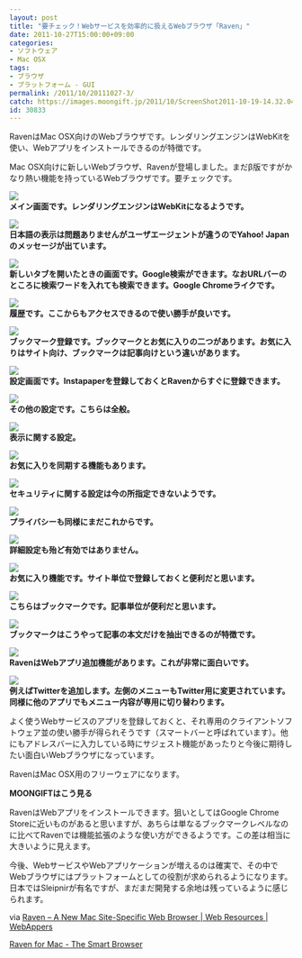 ```yaml
---
layout: post
title: "要チェック！Webサービスを効率的に扱えるWebブラウザ「Raven」"
date: 2011-10-27T15:00:00+09:00
categories:
- ソフトウェア
- Mac OSX
tags: 
- ブラウザ
- プラットフォーム - GUI
permalink: /2011/10/20111027-3/
catch: https://images.moongift.jp/2011/10/ScreenShot2011-10-19-14.32.04_thumb.png
id: 30833
---
```

RavenはMac OSX向けのWebブラウザです。レンダリングエンジンはWebKitを使い、Webアプリをインストールできるのが特徴です。

  

Mac OSX向けに新しいWebブラウザ、Ravenが登場しました。まだβ版ですがかなり熱い機能を持っているWebブラウザです。要チェックです。

  

[![](https://images.moongift.jp/2011/10/ScreenShot2011-10-19-14.28.45_thumb.png)](https://images.moongift.jp/2011/10/8ed4839b6504537888ff08546ccec0f9.png)  
**メイン画面です。レンダリングエンジンはWebKitになるようです。**

  

[![](https://images.moongift.jp/2011/10/ScreenShot2011-10-19-14.29.23_thumb.png)](https://images.moongift.jp/2011/10/bf8ca9c145005ac2e59e0ba992d62b45.png)  
**日本語の表示は問題ありませんがユーザエージェントが違うのでYahoo! Japanのメッセージが出ています。**

  

[![](https://images.moongift.jp/2011/10/ScreenShot2011-10-19-14.29.49_thumb.png)](https://images.moongift.jp/2011/10/105c44bc3328eecb4693b9d46e7df1a3.png)  
**新しいタブを開いたときの画面です。Google検索ができます。なおURLバーのところに検索ワードを入れても検索できます。Google Chromeライクです。**

  

[![](https://images.moongift.jp/2011/10/ScreenShot2011-10-19-14.30.50_thumb.png)](https://images.moongift.jp/2011/10/075806f6e2a10cb352ee5e92bb7fdd41.png)  
**履歴です。ここからもアクセスできるので使い勝手が良いです。**

  

[![](https://images.moongift.jp/2011/10/ScreenShot2011-10-19-14.31.19_thumb.png)](https://images.moongift.jp/2011/10/a05abb96a28f351bc6d2ea83007542de.png)  
**ブックマーク登録です。ブックマークとお気に入りの二つがあります。お気に入りはサイト向け、ブックマークは記事向けという違いがあります。**

  

[![](https://images.moongift.jp/2011/10/ScreenShot2011-10-19-14.31.40_thumb.png)](https://images.moongift.jp/2011/10/3856b20b763567eae72ab685fa2f6bcc.png)  
**設定画面です。Instapaperを登録しておくとRavenからすぐに登録できます。**

  

[![](https://images.moongift.jp/2011/10/ScreenShot2011-10-19-14.31.59_thumb.png)](https://images.moongift.jp/2011/10/34abd113beb1f0bfca6bc5e5555c0a86.png)  
**その他の設定です。こちらは全般。**

  

[![](https://images.moongift.jp/2011/10/ScreenShot2011-10-19-14.32.02_thumb.png)](https://images.moongift.jp/2011/10/27762174e4dc260cbbf69bd46da5f263.png)  
**表示に関する設定。**

  

[![](https://images.moongift.jp/2011/10/ScreenShot2011-10-19-14.32.04_thumb.png)](https://images.moongift.jp/2011/10/bc804b02c44a664e0f42cc7298d222a3.png)  
**お気に入りを同期する機能もあります。**

  

[![](https://images.moongift.jp/2011/10/ScreenShot2011-10-19-14.32.08_thumb.png)](https://images.moongift.jp/2011/10/44b521e4d4c1c43c9fbf2314915ada26.png)  
**セキュリティに関する設定は今の所指定できないようです。**

  

[![](https://images.moongift.jp/2011/10/ScreenShot2011-10-19-14.32.10_thumb.png)](https://images.moongift.jp/2011/10/923d73bb19d347ec3d9c5ac5af8fe9e6.png)  
**プライバシーも同様にまだこれからです。**

  

[![](https://images.moongift.jp/2011/10/ScreenShot2011-10-19-14.32.13_thumb.png)](https://images.moongift.jp/2011/10/1315aaffb1e6e5db11d9c929934260d6.png)  
**詳細設定も殆ど有効ではありません。**

  

[![](https://images.moongift.jp/2011/10/ScreenShot2011-10-19-14.32.23_thumb.png)](https://images.moongift.jp/2011/10/312c15349f1b909d0ce3c2b9016d7746.png)  
**お気に入り機能です。サイト単位で登録しておくと便利だと思います。**

  

[![](https://images.moongift.jp/2011/10/ScreenShot2011-10-19-14.36.32_thumb.png)](https://images.moongift.jp/2011/10/a213ca5a16fdb39b93f2adf9531a9624.png)  
**こちらはブックマークです。記事単位が便利だと思います。**

  

[![](https://images.moongift.jp/2011/10/ScreenShot2011-10-19-14.36.25_thumb.png)](https://images.moongift.jp/2011/10/99f711be348a9e111caa91a64e539bae.png)  
**ブックマークはこうやって記事の本文だけを抽出できるのが特徴です。**

  

[![](https://images.moongift.jp/2011/10/ScreenShot2011-10-19-14.32.40_thumb.png)](https://images.moongift.jp/2011/10/ae25abce69d631abd565bf07f7c8be70.png)  
**RavenはWebアプリ追加機能があります。これが非常に面白いです。**

  

[![](https://images.moongift.jp/2011/10/ScreenShot2011-10-19-14.33.03_thumb.png)](https://images.moongift.jp/2011/10/08e7ab636f6b89f74df329d72ffbe86b.png)  
**例えばTwitterを追加します。左側のメニューもTwitter用に変更されています。同様に他のアプリでもメニュー内容が専用に切り替わります。**

  

よく使うWebサービスのアプリを登録しておくと、それ専用のクライアントソフトウェア並の使い勝手が得られそうです（スマートバーと呼ばれています）。他にもアドレスバーに入力している時にサジェスト機能があったりと今後に期待したい面白いWebブラウザになっています。

  
<!--more-->  

RavenはMac OSX用のフリーウェアになります。

  
  
  

**MOONGIFTはこう見る**

  

RavenはWebアプリをインストールできます。狙いとしてはGoogle Chrome Storeに近いものがあると思いますが、あちらは単なるブックマークレベルなのに比べてRavenでは機能拡張のような使い方ができるようです。この差は相当に大きいように見えます。

  

今後、WebサービスやWebアプリケーションが増えるのは確実で、その中でWebブラウザにはプラットフォームとしての役割が求められるようになります。日本ではSleipnirが有名ですが、まだまだ開発する余地は残っているように感じられます。

  

via [Raven – A New Mac Site-Specific Web Browser | Web Resources | WebAppers](http://www.webappers.com/2011/10/17/raven-a-new-mac-site-specific-web-browser/)

  

[Raven for Mac - The Smart Browser](http://raven.io/index.html)

